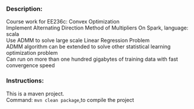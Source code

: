 ### Description:
Course work for EE236c: Convex Optimization  
Implement Alternating Direction Method of Multipliers On Spark, language: scala  
Use ADMM to solve large scale Linear Regression Problem   
ADMM algorithm can be extended to solve other statistical learning optimization problem  
Can run on more than one hundred gigabytes of training data with fast convergence speed
### Instructions:
This is a maven project.  
Command: ```mvn clean package```,to compile the project  
